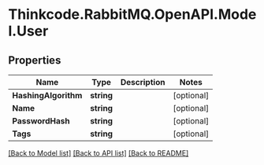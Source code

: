 # Thinkcode.RabbitMQ.OpenAPI.Model.User
## Properties

Name | Type | Description | Notes
------------ | ------------- | ------------- | -------------
**HashingAlgorithm** | **string** |  | [optional] 
**Name** | **string** |  | [optional] 
**PasswordHash** | **string** |  | [optional] 
**Tags** | **string** |  | [optional] 

[[Back to Model list]](../README.md#documentation-for-models) [[Back to API list]](../README.md#documentation-for-api-endpoints) [[Back to README]](../README.md)

